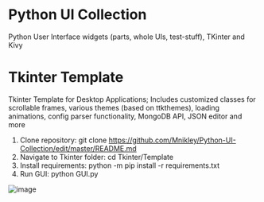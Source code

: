 # Python UI Collection
Python User Interface widgets (parts, whole UIs, test-stuff), TKinter and Kivy

# Tkinter Template
Tkinter Template for Desktop Applications; Includes customized classes for scrollable frames, various themes (based on ttkthemes), loading animations, config parser functionality, MongoDB API, JSON editor and more

1. Clone repository: git clone https://github.com/Mnikley/Python-UI-Collection/edit/master/README.md
2. Navigate to Tkinter folder: cd Tkinter/Template
3. Install requirements: python -m pip install -r requirements.txt
4. Run GUI: python GUI.py

![image](https://user-images.githubusercontent.com/75040444/132994677-9fb3b5f0-9f16-4bbc-a24a-9a9fab63c93f.png)
